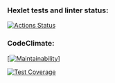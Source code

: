 ### Hexlet tests and linter status:
[![Actions Status](https://github.com/novda/frontend-project-lvl3/workflows/hexlet-check/badge.svg)](https://github.com/novda/frontend-project-lvl3/actions)

### CodeClimate:
[[![Maintainability](https://api.codeclimate.com/v1/badges/a99a88d28ad37a79dbf6/maintainability)](https://github.com/novda/frontend-project-lvl3/maintainability)]

[![Test Coverage](https://api.codeclimate.com/v1/badges/a99a88d28ad37a79dbf6/test_coverage)](https://github.com/novda/frontend-project-lvl3/test_coverage)